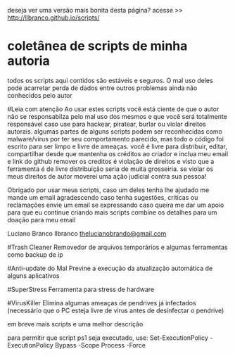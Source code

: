 deseja ver uma versão mais bonita desta página?
acesse >>  http://llbranco.github.io/scripts/

# coletânea de scripts de minha autoria

todos os scripts aqui contidos são estáveis e seguros.
O mal uso deles pode acarretar perda de dados entre outros problemas ainda não conhecidos pelo autor

#Leia com atenção
Ao usar estes scripts você está ciente de que o autor não se responsabilza pelo mal uso dos mesmos
e que você será totalmente responsável caso use para hackear, piratear, burlar ou violar direitos autorais.
algumas partes de alguns scripts podem ser reconhecidas como malware/virus por ter seu comportamento parecido,
mas todo o código foi escrito para ser limpo e livre de ameaças.
você é livre para distribuir, editar, compartilhar desde que mantenha os créditos ao criador e inclua meu email e link do github
remover os creditos é violação de direitos e visto que a ferramenta é de livre distribuição seria de muita grosseiria.
se violar os meus direitos de autor moverei uma ação judicial contra sua pessoa!

Obrigado por usar meus scripts,
caso um deles tenha lhe ajudado me mande um email agradescendo
caso tenha sugestões, criticas ou reclamações envie um email se expressando
caso queira me dar um apoio para que eu continue criando mais scripts combine os detalhes para um doação para meu email

Luciano Branco
llbranco
thelucianobrando@gmail.com

#Trash Cleaner
Removedor de arquivos temporários
e algumas ferramentas como backup de ip

#Anti-update do Mal
Previne a execução da atualização automática de alguns aplicativos

#SuperStress
Ferramenta para stress de hardware

#VirusKiller
Elimina algumas ameaças de pendrives já infectados
(necessário que o PC esteja livre de virus antes de desinfectar o pendrive)

em breve mais scripts e uma melhor descrição


para permitir que script ps1 seja executado, use:
Set-ExecutionPolicy -ExecutionPolicy Bypass -Scope Process -Force
